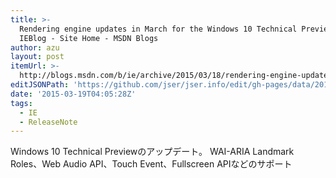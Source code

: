 ```yaml
---
title: >-
  Rendering engine updates in March for the Windows 10 Technical Preview -
  IEBlog - Site Home - MSDN Blogs
author: azu
layout: post
itemUrl: >-
  http://blogs.msdn.com/b/ie/archive/2015/03/18/rendering-engine-updates-in-march-for-the-windows-10-technical-preview.aspx
editJSONPath: 'https://github.com/jser/jser.info/edit/gh-pages/data/2015/03/index.json'
date: '2015-03-19T04:05:28Z'
tags:
  - IE
  - ReleaseNote
---
```

Windows 10 Technical Previewのアップデート。
WAI-ARIA Landmark Roles、Web Audio API、Touch Event、Fullscreen APIなどのサポート
